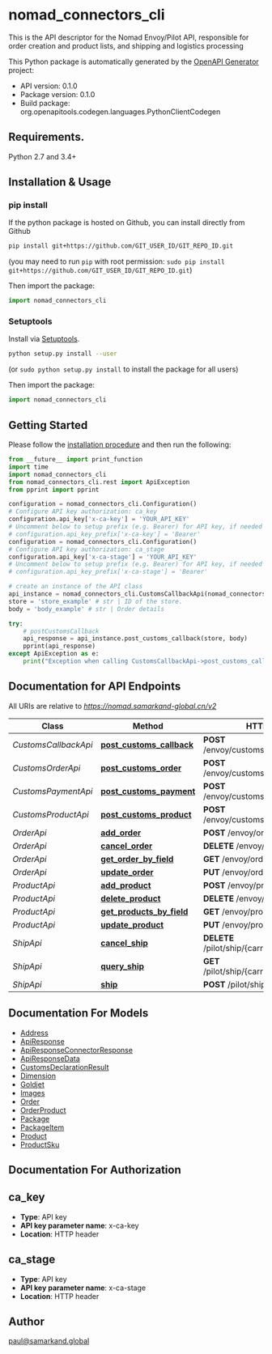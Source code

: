 # nomad_connectors_cli
This is the API descriptor for the Nomad Envoy/Pilot API, responsible for order creation and product lists, and shipping and logistics processing

This Python package is automatically generated by the [OpenAPI Generator](https://openapi-generator.tech) project:

- API version: 0.1.0
- Package version: 0.1.0
- Build package: org.openapitools.codegen.languages.PythonClientCodegen

## Requirements.

Python 2.7 and 3.4+

## Installation & Usage
### pip install

If the python package is hosted on Github, you can install directly from Github

```sh
pip install git+https://github.com/GIT_USER_ID/GIT_REPO_ID.git
```
(you may need to run `pip` with root permission: `sudo pip install git+https://github.com/GIT_USER_ID/GIT_REPO_ID.git`)

Then import the package:
```python
import nomad_connectors_cli 
```

### Setuptools

Install via [Setuptools](http://pypi.python.org/pypi/setuptools).

```sh
python setup.py install --user
```
(or `sudo python setup.py install` to install the package for all users)

Then import the package:
```python
import nomad_connectors_cli
```

## Getting Started

Please follow the [installation procedure](#installation--usage) and then run the following:

```python
from __future__ import print_function
import time
import nomad_connectors_cli
from nomad_connectors_cli.rest import ApiException
from pprint import pprint

configuration = nomad_connectors_cli.Configuration()
# Configure API key authorization: ca_key
configuration.api_key['x-ca-key'] = 'YOUR_API_KEY'
# Uncomment below to setup prefix (e.g. Bearer) for API key, if needed
# configuration.api_key_prefix['x-ca-key'] = 'Bearer'
configuration = nomad_connectors_cli.Configuration()
# Configure API key authorization: ca_stage
configuration.api_key['x-ca-stage'] = 'YOUR_API_KEY'
# Uncomment below to setup prefix (e.g. Bearer) for API key, if needed
# configuration.api_key_prefix['x-ca-stage'] = 'Bearer'

# create an instance of the API class
api_instance = nomad_connectors_cli.CustomsCallbackApi(nomad_connectors_cli.ApiClient(configuration))
store = 'store_example' # str | ID of the store.
body = 'body_example' # str | Order details

try:
    # postCustomsCallback
    api_response = api_instance.post_customs_callback(store, body)
    pprint(api_response)
except ApiException as e:
    print("Exception when calling CustomsCallbackApi->post_customs_callback: %s\n" % e)

```

## Documentation for API Endpoints

All URIs are relative to *https://nomad.samarkand-global.cn/v2*

Class | Method | HTTP request | Description
------------ | ------------- | ------------- | -------------
*CustomsCallbackApi* | [**post_customs_callback**](docs/CustomsCallbackApi.md#post_customs_callback) | **POST** /envoy/customs/{store}/callback | postCustomsCallback
*CustomsOrderApi* | [**post_customs_order**](docs/CustomsOrderApi.md#post_customs_order) | **POST** /envoy/customs/{region}/order | postCustomsOrder
*CustomsPaymentApi* | [**post_customs_payment**](docs/CustomsPaymentApi.md#post_customs_payment) | **POST** /envoy/customs/{region}/payment | postCustomsPayment
*CustomsProductApi* | [**post_customs_product**](docs/CustomsProductApi.md#post_customs_product) | **POST** /envoy/customs/{region}/product | postCustomsProduct
*OrderApi* | [**add_order**](docs/OrderApi.md#add_order) | **POST** /envoy/order/{store} | addOrder
*OrderApi* | [**cancel_order**](docs/OrderApi.md#cancel_order) | **DELETE** /envoy/order/{store} | cancelOrder
*OrderApi* | [**get_order_by_field**](docs/OrderApi.md#get_order_by_field) | **GET** /envoy/order/{store} | getOrderByField
*OrderApi* | [**update_order**](docs/OrderApi.md#update_order) | **PUT** /envoy/order/{store} | updateOrder
*ProductApi* | [**add_product**](docs/ProductApi.md#add_product) | **POST** /envoy/product/{store} | addProduct
*ProductApi* | [**delete_product**](docs/ProductApi.md#delete_product) | **DELETE** /envoy/product/{store} | deleteProduct
*ProductApi* | [**get_products_by_field**](docs/ProductApi.md#get_products_by_field) | **GET** /envoy/product/{store} | getProductsByField
*ProductApi* | [**update_product**](docs/ProductApi.md#update_product) | **PUT** /envoy/product/{store} | updateProduct
*ShipApi* | [**cancel_ship**](docs/ShipApi.md#cancel_ship) | **DELETE** /pilot/ship/{carrier}/order/{order_ref} | cancelShip
*ShipApi* | [**query_ship**](docs/ShipApi.md#query_ship) | **GET** /pilot/ship/{carrier}/order/{order_ref} | queryShip
*ShipApi* | [**ship**](docs/ShipApi.md#ship) | **POST** /pilot/ship/{carrier} | ship


## Documentation For Models

 - [Address](docs/Address.md)
 - [ApiResponse](docs/ApiResponse.md)
 - [ApiResponseConnectorResponse](docs/ApiResponseConnectorResponse.md)
 - [ApiResponseData](docs/ApiResponseData.md)
 - [CustomsDeclarationResult](docs/CustomsDeclarationResult.md)
 - [Dimension](docs/Dimension.md)
 - [Goldjet](docs/Goldjet.md)
 - [Images](docs/Images.md)
 - [Order](docs/Order.md)
 - [OrderProduct](docs/OrderProduct.md)
 - [Package](docs/Package.md)
 - [PackageItem](docs/PackageItem.md)
 - [Product](docs/Product.md)
 - [ProductSku](docs/ProductSku.md)


## Documentation For Authorization


## ca_key

- **Type**: API key
- **API key parameter name**: x-ca-key
- **Location**: HTTP header


## ca_stage

- **Type**: API key
- **API key parameter name**: x-ca-stage
- **Location**: HTTP header


## Author

paul@samarkand.global



